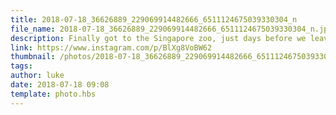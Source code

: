 ```yaml
---
title: 2018-07-18_36626889_229069914482666_6511124675039330304_n
file_name: 2018-07-18_36626889_229069914482666_6511124675039330304_n.jpg
description: Finally got to the Singapore zoo, just days before we leave!
link: https://www.instagram.com/p/BlXg8VoBW62
thumbnail: /photos/2018-07-18_36626889_229069914482666_6511124675039330304_n/2018-07-18_36626889_229069914482666_6511124675039330304_n.jpg
tags: 
author: luke
date: 2018-07-18 09:08
template: photo.hbs
---
```

